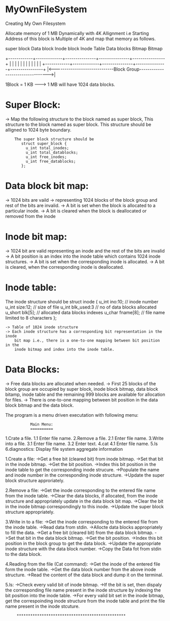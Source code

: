 # MyOwnFileSystem
Creating My Own Filesystem


Allocate memory of 1 MB Dynamically with 4K Allignment i.e Starting Address of
this block is Multiple of 4K and map that memory as follows.


   super block     Data block    Inode block    Inode Table      Data blocks
                    Bitmap         Bitmap

  +------------+-------------+---------------+---------------+----------------+
  |            |             |               |               |                |
  |            |             |               |               |                |
  +------------+-------------+---------------+---------------+----------------+
  |<-----------------------------Block Group--------------------------------->|


 1Block = 1 KB ---> 1 MB will have 1024 data blocks.



Super Block:
============
   -> Map the following structure to the block named as super block, This
       structure to the block named as super block. This structure should be
       alligned to 1024 byte boundary.

        The super block structure should be
           struct super_block {
             u_int total_inodes;
             u_int total_datablocks;
             u_int free_inodes;
             u_int free_datablocks;
           };

Data block bit map:
===================
   -> 1024 bits are vaild -> representing 1024 blocks  of the block group and
        rest of the bits are invalid.
   -> A bit is set when the block is allocated to a particular  inode.
   -> A bit is cleared  when the block is deallocated or removed from the inode

Inode bit map:
==============
   -> 1024 bit are valid representing an inode and the rest of the bits are
       invalid
   -> A bit position is an index into the inode table which contains 1024 inode
       structures.
   -> A bit is set when the corresponding inode is allocated.
   -> A bit is cleared, when the corresponding inode is deallocated.

Inode table:
============
   The inode structure should be
         struct inode {
            u_int ino:10;        // inode number
            u_int size:12;       // size of file
            u_int  blk_used:3    // no of data blocks allocated
            u_short blk[5];      // allocated data blocks indexes
            u_char fname[8];     // file name limited to 8 characters
         };

    -> Table of 1024 inode structure
    -> Each inode structure has a corresponding bit representation in the inode
        bit map i.e., there is a one-to-one mapping between bit position in the
        inode bitmap and index into the inode table.

Data Blocks:
============
   -> Free data blocks are allocated when needed.
   -> First 25 blocks of the block group are occupied by super block, inode block
       bitmap, data block bitamp, inode table and the remaining 999 blocks are
       available for allocation for files.
   -> There is one-to-one mapping between bit position in the data block bitmap
       and the data block.


The program is a menu driven executation with following menu:

               Main Menu:
               ==========
1.Crate a file.
       1.1 Enter file name.
2.Remove a file.
       2.1 Enter file name.
3.Write into a file.
       3.1 Enter file name.
       3.2 Enter text.
4.cat
       4.1 Enter file name.
5.ls
6.diagnostics: Display file system aggregate information

1.Create a file:
      ->Get a free bit (cleared bit) from inode bitmap.
      ->Set that bit in the inode bitmap.
      ->Get the bit position.
      ->Index this bit position in the inode table to get the corresponding
         inode strucure.
      ->Populate the name and inode number in the corresponding inode structure.
      ->Update the super block structure approriately.

2.Remove a file:
      ->Get the inode corresponding to the entered file name from the inode
          table.
      ->Clear the data blocks, if allocated, from the inode structure and
         appropriately update in the data block bit map.
      ->Clear the bit in the  inode bitmap correspondingly to this inode.
      ->Update the super block structure appropriately.

3.Write in to a file:
      ->Get the inode corresponding to the entered file from the inode table.
      ->Read data from stdin.
      ->Allocte data blocks appropriately to fill the data.
            ->Get a free bit (cleared bit) from the data block bitmap.
            ->Set that bit in the data block bitmap.
            ->Get the  bit position.
            ->Index this bit position in the block group to get the data block.
            ->Update the appropriate inode structure with the data block number.
      ->Copy the Data fot from stdin to the data block.

4.Reading from the file (Cat command):
      ->Get the inode of the entered file form the inode table.
      ->Get the data block number from the above inode structure.
      ->Read the content of the data block and dump it on the terminal.

5.ls:
      ->Check every valid bit of inode bitmap.
      ->If the bit is set, then dispaly the corresponding file name present in
         the inode structure by indexing the bit position into the inode table.
      ->For every valid bit set in the inode bitmap, get the correspoinding
         inode structure from the inode table and print the file name present
         in the inode stcuture.


         ************************************************

